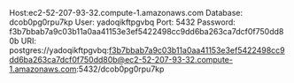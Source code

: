 Host:ec2-52-207-93-32.compute-1.amazonaws.com
Database: dcob0pg0rpu7kp
User: yadoqikftpgvbq
Port: 5432
Password: f3b7bbab7a9c03b11a0aa41153e3ef5422498cc9dd6ba263ca7dcf0f750dd80b
URI: postgres://yadoqikftpgvbq:f3b7bbab7a9c03b11a0aa41153e3ef5422498cc9dd6ba263ca7dcf0f750dd80b@ec2-52-207-93-32.compute-1.amazonaws.com:5432/dcob0pg0rpu7kp